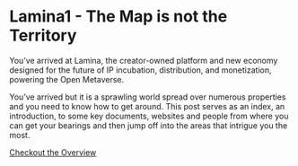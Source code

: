 # Lamina1 - The Map is not the Territory

You’ve arrived at Lamina, the creator-owned platform and new economy designed for the future of IP incubation, distribution, and monetization, powering the Open Metaverse.

You’ve arrived but it is a sprawling world spread over numerous properties and you need to know how to get around. This post serves as an index, an introduction, to some key documents, websites and people from where you can get your bearings and then jump off into the areas that intrigue you the most.

[Checkout the Overview](documents/overview.md)
